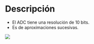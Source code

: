 # Descripción
- El ADC tiene una resolución de 10 bits.
- Es de aproximaciones sucesivas.

![](https://cdn.sparkfun.com/assets/d/d/5/c/4/5114013ece395f527e000000.jpg)
